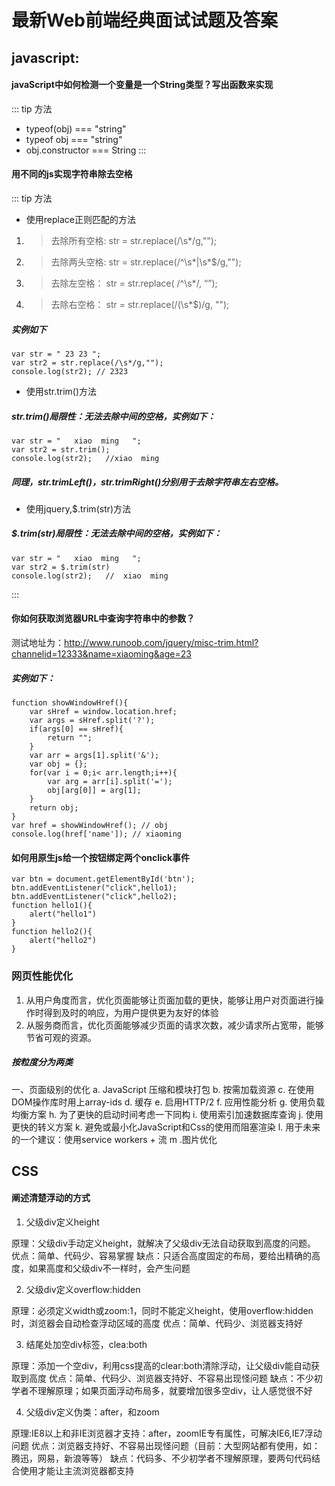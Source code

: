 # 最新Web前端经典面试试题及答案
## javascript:
#### javaScript中如何检测一个变量是一个String类型？写出函数来实现
::: tip 方法
- typeof(obj) === "string"
- typeof obj === "string"
- obj.constructor === String
:::
#### 用不同的js实现字符串除去空格
::: tip 方法
- 使用replace正则匹配的方法
1. > 去除所有空格: str = str.replace(/\s*/g,"");     
1. > 去除两头空格: str = str.replace(/^\s*|\s*$/g,"");
1. > 去除左空格： str = str.replace( /^\s*/, “”);
1. > 去除右空格： str = str.replace(/(\s*$)/g, "");
##### 实例如下
```
var str = " 23 23 ";
var str2 = str.replace(/\s*/g,"");
console.log(str2); // 2323
```
- 使用str.trim()方法
##### str.trim()局限性：无法去除中间的空格，实例如下：
```
var str = "   xiao  ming   ";
var str2 = str.trim();
console.log(str2);   //xiao  ming 
```
#####  同理，str.trimLeft()，str.trimRight()分别用于去除字符串左右空格。
- 使用jquery,$.trim(str)方法
##### $.trim(str)局限性：无法去除中间的空格，实例如下：
```
var str = "   xiao  ming   ";
var str2 = $.trim(str)
console.log(str2);   //  xiao  ming
```
:::
#### 你如何获取浏览器URL中查询字符串中的参数？
测试地址为：http://www.runoob.com/jquery/misc-trim.html?channelid=12333&name=xiaoming&age=23
##### 实例如下：
```
function showWindowHref(){
    var sHref = window.location.href;
    var args = sHref.split('?');
    if(args[0] == sHref){
        return "";
    }
    var arr = args[1].split('&');
    var obj = {};
    for(var i = 0;i< arr.length;i++){
        var arg = arr[i].split('=');
        obj[arg[0]] = arg[1];
    }
    return obj;
}
var href = showWindowHref(); // obj
console.log(href['name']); // xiaoming
```
#### 如何用原生js给一个按钮绑定两个onclick事件
```
var btn = document.getElementById('btn');
btn.addEventListener("click",hello1);
btn.addEventListener("click",hello2);
function hello1(){
    alert("hello1")
}
function hello2(){
    alert("hello2")
}
```
### 网页性能优化

1. 从用户角度而言，优化页面能够让页面加载的更快，能够让用户对页面进行操作时得到及时的响应，为用户提供更为友好的体验
2. 从服务商而言，优化页面能够减少页面的请求次数，减少请求所占宽带，能够节省可观的资源。
##### 按粒度分为两类
一、页面级别的优化
    a. JavaScript 压缩和模块打包
    b. 按需加载资源
    c. 在使用DOM操作库时用上array-ids
    d. 缓存
    e. 启用HTTP/2
    f. 应用性能分析
    g. 使用负载均衡方案
    h. 为了更快的启动时间考虑一下同构
    i. 使用索引加速数据库查询
    j. 使用更快的转义方案
    k. 避免或最小化JavaScript和Css的使用而阻塞渲染
    l. 用于未来的一个建议：使用service workers + 流
    m .图片优化

## CSS
#### 阐述清楚浮动的方式
1. 父级div定义height

原理：父级div手动定义height，就解决了父级div无法自动获取到高度的问题。 
优点：简单、代码少、容易掌握 
缺点：只适合高度固定的布局，要给出精确的高度，如果高度和父级div不一样时，会产生问题

2. 父级div定义overflow:hidden

原理：必须定义width或zoom:1，同时不能定义height，使用overflow:hidden时，浏览器会自动检查浮动区域的高度 
优点：简单、代码少、浏览器支持好

3. 结尾处加空div标签，clea:both

原理：添加一个空div，利用css提高的clear:both清除浮动，让父级div能自动获取到高度 
优点：简单、代码少、浏览器支持好、不容易出现怪问题
缺点：不少初学者不理解原理；如果页面浮动布局多，就要增加很多空div，让人感觉很不好

4. 父级div定义伪类：after，和zoom

原理:IE8以上和非IE浏览器才支持：after，zoomIE专有属性，可解决IE6,IE7浮动问题
优点：浏览器支持好、不容易出现怪问题（目前：大型网站都有使用，如：腾迅，网易，新浪等等） 
缺点：代码多、不少初学者不理解原理，要两句代码结合使用才能让主流浏览器都支持